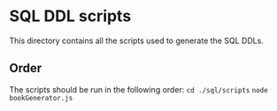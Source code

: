 # SQL DDL scripts
This directory contains all the scripts used to generate the SQL DDLs.

## Order
The scripts should be run in the following order:
`cd ./sql/scripts`
`node bookGenerator.js`
